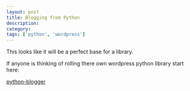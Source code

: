 ```yaml
---
layout: post
title: Blogging from Python
description: 
category:
tags: ['python', 'wordpress']
---
```


This looks like it will be a perfect base for a library.

If anyone is thinking of rolling there own wordpress python library start here:

<a href="http://code.google.com/p/python-blogger/">python-blogger</a>